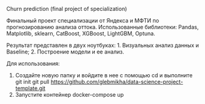 Churn prediction (final project of specialization)

Финальный проект специализации от Яндекса и МФТИ по прогнозированию анализа оттока. Использованные библиотеки: Pandas, Matplotlib, sklearn, CatBoost, XGBoost, LightGBM, Optuna.

Результат представлен в двух ноутбуках: 1. Визуальных анализ данных и Baseline; 2. Построение модели и ее анализ.

Для использования:
1. Создайте новую папку и войдите в нее с помощью cd и выполните 
git init
git pull https://github.com/glebmikha/data-science-project-template.git
2. Запустите контейнер
docker-compose up
